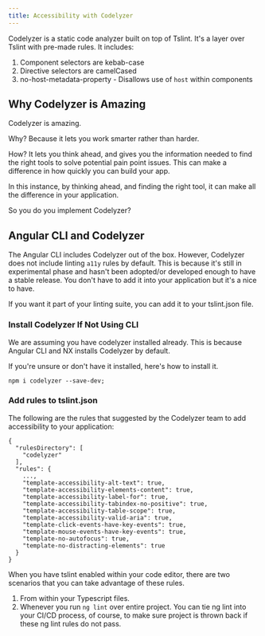 ```yaml
---
title: Accessibility with Codelyzer
---
```

Codelyzer is a static code analyzer built on top of Tslint. It's a layer
over Tslint with pre-made rules. It includes:

1. Component selectors are kebab-case
2. Directive selectors are camelCased
3. no-host-metadata-property - Disallows use of `host` within
   components

## Why Codelyzer is Amazing

Codelyzer is amazing.

Why? Because it lets you work smarter rather than harder.

How? It lets you think ahead, and gives you the information needed to
find the right tools to solve potential pain point issues. This can make
a difference in how quickly you can build your app.

In this instance, by thinking ahead, and finding the right tool, it can
make all the difference in your application.

So you do you implement Codelyzer?

## Angular CLI and Codelyzer

The Angular CLI includes Codelyzer out of the box. However, Codelyzer
does not include linting `a11y` rules by default. This is because it's
still in experimental phase and hasn't been adopted/or developed enough
to have a stable release. You don't have to add it into your application
but it's a nice to have.

If you want it part of your linting suite, you can add it to your
tslint.json file.

### Install Codelyzer If Not Using CLI

We are assuming you have codelyzer installed already. This is because
Angular CLI and NX installs Codelyzer by default.

If you're unsure or don't have it installed, here's how to install it.

```
npm i codelyzer --save-dev;
```

### Add rules to tslint.json

The following are the rules that suggested by the Codelyzer team to add
accessibility to your application:

```
{
  "rulesDirectory": [
    "codelyzer"
  ],
  "rules": {
    ...,
    "template-accessibility-alt-text": true,
    "template-accessibility-elements-content": true,
    "template-accessibility-label-for": true,
    "template-accessibility-tabindex-no-positive": true,
    "template-accessibility-table-scope": true,
    "template-accessibility-valid-aria": true,
    "template-click-events-have-key-events": true,
    "template-mouse-events-have-key-events": true,
    "template-no-autofocus": true,
    "template-no-distracting-elements": true
  }
}  
```

When you have tslint enabled within your code editor, there are two
scenarios that you can take advantage of these rules.

1. From within your Typescript files.
2. Whenever you run `ng lint` over entire project. You can tie ng lint
   into your CI/CD process, of course, to make sure project is thrown
   back if these ng lint rules do not pass.